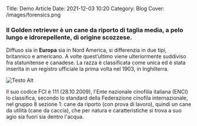 Title: Demo Article
Date: 2021-12-03 10:20
Category: Blog
Cover: /images/forensics.png

### Il Golden retriever è un cane da riporto di taglia media, a pelo lungo e idrorepellente, di origine scozzese.

Diffuso sia in **Europa** sia in Nord America, si differenzia in due tipi, britannico e americano. A volte quest’ultimo viene ulteriormente suddiviso fra statunitense e canadese. La razza è classificata come unica ed è stata inserita in un registro ufficiale la prima volta nel 1903, in Inghilterra. 

![Testo Alt](https://mdg.imgix.net/assets/images/san-juan-mountains.jpg)

Il suo codice FCI è 111 (28.10.2009), l'Ente nazionale cinofilia italiana (ENCI) lo classifica, secondo lo standard della Federazione cinofila internazionale, nel gruppo 8 sezione 1: cane da riporto (con prova di lavoro), quindi un cane da utilità (cane da caccia), che per natura e caratteristiche si trova a suo agio sia fuori sia dentro l'acqua.


